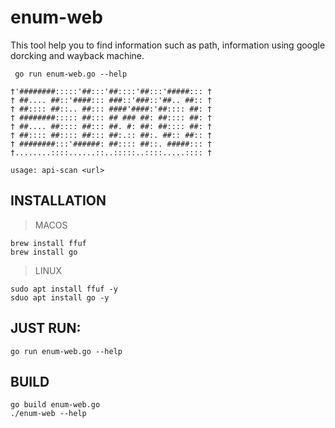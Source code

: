 # enum-web
This tool help you to find information such as path, information using google dorcking and wayback machine.
```
 go run enum-web.go --help                                              

†'########:::::'##:::'##::::'##:::'#####::: †
† ##.... ##::'####::: ###::'###::'##.. ##:: †
† ##:::: ##::.. ##::: ####'####:'##:::: ##: †
† ########::::: ##::: ## ### ##: ##:::: ##: †
† ##.... ##:::: ##::: ##. #: ##: ##:::: ##: †
† ##:::: ##:::: ##::: ##:.:: ##:. ##:: ##:: †
† ########:::'######: ##:::: ##::. #####::: †
†........::::......::..:::::..::::.....:::: †

usage: api-scan <url>
```
## INSTALLATION
> MACOS
```
brew install ffuf
brew install go
```
> LINUX
```
sudo apt install ffuf -y
sduo apt install go -y
```

## JUST RUN:
```
go run enum-web.go --help
```

## BUILD
```
go build enum-web.go
./enum-web --help
```




